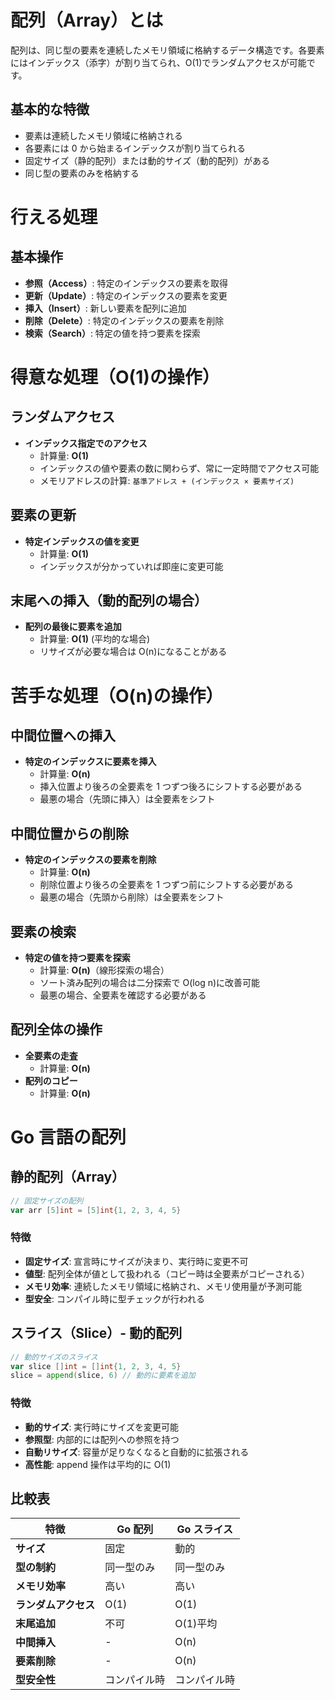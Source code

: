 # 配列（Array）とは

配列は、同じ型の要素を連続したメモリ領域に格納するデータ構造です。各要素にはインデックス（添字）が割り当てられ、O(1)でランダムアクセスが可能です。

## 基本的な特徴

- 要素は連続したメモリ領域に格納される
- 各要素には 0 から始まるインデックスが割り当てられる
- 固定サイズ（静的配列）または動的サイズ（動的配列）がある
- 同じ型の要素のみを格納する

# 行える処理

## 基本操作

- **参照（Access）**: 特定のインデックスの要素を取得
- **更新（Update）**: 特定のインデックスの要素を変更
- **挿入（Insert）**: 新しい要素を配列に追加
- **削除（Delete）**: 特定のインデックスの要素を削除
- **検索（Search）**: 特定の値を持つ要素を探索

# 得意な処理（O(1)の操作）

## ランダムアクセス

- **インデックス指定でのアクセス**
  - 計算量: **O(1)**
  - インデックスの値や要素の数に関わらず、常に一定時間でアクセス可能
  - メモリアドレスの計算: `基準アドレス + (インデックス × 要素サイズ)`

## 要素の更新

- **特定インデックスの値を変更**
  - 計算量: **O(1)**
  - インデックスが分かっていれば即座に変更可能

## 末尾への挿入（動的配列の場合）

- **配列の最後に要素を追加**
  - 計算量: **O(1)** (平均的な場合)
  - リサイズが必要な場合は O(n)になることがある

# 苦手な処理（O(n)の操作）

## 中間位置への挿入

- **特定のインデックスに要素を挿入**
  - 計算量: **O(n)**
  - 挿入位置より後ろの全要素を 1 つずつ後ろにシフトする必要がある
  - 最悪の場合（先頭に挿入）は全要素をシフト

## 中間位置からの削除

- **特定のインデックスの要素を削除**
  - 計算量: **O(n)**
  - 削除位置より後ろの全要素を 1 つずつ前にシフトする必要がある
  - 最悪の場合（先頭から削除）は全要素をシフト

## 要素の検索

- **特定の値を持つ要素を探索**
  - 計算量: **O(n)**（線形探索の場合）
  - ソート済み配列の場合は二分探索で O(log n)に改善可能
  - 最悪の場合、全要素を確認する必要がある

## 配列全体の操作

- **全要素の走査**
  - 計算量: **O(n)**
- **配列のコピー**
  - 計算量: **O(n)**

# Go 言語の配列

## 静的配列（Array）

```go
// 固定サイズの配列
var arr [5]int = [5]int{1, 2, 3, 4, 5}
```

### 特徴

- **固定サイズ**: 宣言時にサイズが決まり、実行時に変更不可
- **値型**: 配列全体が値として扱われる（コピー時は全要素がコピーされる）
- **メモリ効率**: 連続したメモリ領域に格納され、メモリ使用量が予測可能
- **型安全**: コンパイル時に型チェックが行われる

## スライス（Slice）- 動的配列

```go
// 動的サイズのスライス
var slice []int = []int{1, 2, 3, 4, 5}
slice = append(slice, 6) // 動的に要素を追加
```

### 特徴

- **動的サイズ**: 実行時にサイズを変更可能
- **参照型**: 内部的には配列への参照を持つ
- **自動リサイズ**: 容量が足りなくなると自動的に拡張される
- **高性能**: append 操作は平均的に O(1)

## 比較表

| 特徴                 | Go 配列      | Go スライス  |
| -------------------- | ------------ | ------------ |
| **サイズ**           | 固定         | 動的         |
| **型の制約**         | 同一型のみ   | 同一型のみ   |
| **メモリ効率**       | 高い         | 高い         |
| **ランダムアクセス** | O(1)         | O(1)         |
| **末尾追加**         | 不可         | O(1)平均     |
| **中間挿入**         | -            | O(n)         |
| **要素削除**         | -            | O(n)         |
| **型安全性**         | コンパイル時 | コンパイル時 |
